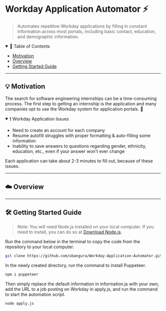# Workday Application Automator ⚡
> Automates repetitive Workday applications by filling in constant information across most portals, including basic contact, education, and demographic information.

> <!-- TABLE OF CONTENTS -->
<details open="open">
  <summary> 📖 Table of Contents</summary>
  <ul>
    <li><a href="#motivation"> Motivation</a></li>
    <li><a href="#overview"> Overview</a></li>
    <li><a href="#getting-started-guide"> Getting Started Guide</a>
    </li>
  </ul>
</details>

---

<!-- Motivation -->
<h2 id="motivation"> 💡 Motivation</h2>

The search for software engineering internships can be a time-consuming process. The first step to getting an internship is the application and many companies opt to use the Workday system for application portals. 😬

> <!-- Workday Application Issues -->
<details open="open">
  <summary> ❗ Workday Application Issues</summary>
  <ul>
    <li>Need to create an account for each company</li>
    <li>Resume autofill struggles with proper formatting & auto-filling some information </li>
    <li>Inability to save answers to questions regarding gender, ethnicity, education, etc., even if your answer won't ever change</li>
  </ul>
</details>

Each application can take about 2-3 minutes to fill out, because of these issues.

---

<!-- OVERVIEW -->
<h2 id="overview"> ☁️ Overview</h2>

---

<!-- Getting Started Guide -->
<h2 id="getting-started-guide"> 🛠️ Getting Started Guide</h2>

> Note: You will need Node.js installed on your local computer. If you need to install, you can do so at [Download Node.js](https://nodejs.dev/en/download/).

Run the command below in the terminal to copy the code from the repository to your local computer.
```bash
git clone https://github.com/ubangura/Workday-Application-Automator.git
```

In the newly created directory, run the command to install Puppeteer.
```bash
npm i puppeteer
```

Then simply replace the default information in information.js with your own, add the URL to a job posting on Workday in apply.js, and run the command to start the automation script.
```bash
node apply.js
```
